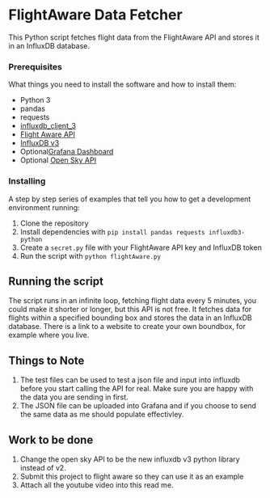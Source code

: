 # FlightAware Data Fetcher

This Python script fetches flight data from the FlightAware API and stores it in an InfluxDB database.

### Prerequisites

What things you need to install the software and how to install them:

- Python 3
- pandas
- requests
- [influxdb_client_3](https://github.com/InfluxCommunity/influxdb3-python)
- [Flight Aware API](https://www.flightaware.com/commercial/aeroapi/)
- [InfluxDB v3](https://www.influxdata.com/)
- Optional[Grafana Dashboard](https://grafana.com/)
- Optional [Open Sky API](https://openskynetwork.github.io/opensky-api/)

### Installing

A step by step series of examples that tell you how to get a development environment running:

1. Clone the repository
2. Install dependencies with `pip install pandas requests influxdb3-python`
3. Create a `secret.py` file with your FlightAware API key and InfluxDB token
4. Run the script with `python flightAware.py`

## Running the script

The script runs in an infinite loop, fetching flight data every 5 minutes, you could make it shorter or longer, but this API is not free. It fetches data for flights within a specified bounding box and stores the data in an InfluxDB database. There is a link to a website to create your own boundbox, for example where you live.

## Things to Note

1. The test files can be used to test a json file and input into influxdb before you start calling the API for real. Make sure you are happy with the data you are sending in first. 
2. The JSON file can be uploaded into Grafana and if you choose to send the same data as me should populate effectivley. 

## Work to be done
1. Change the open sky API to be the new influxdb v3 python library instead of v2. 
2. Submit this project to flight aware so they can use it as an example
3. Attach all the youtube video into this read me. 